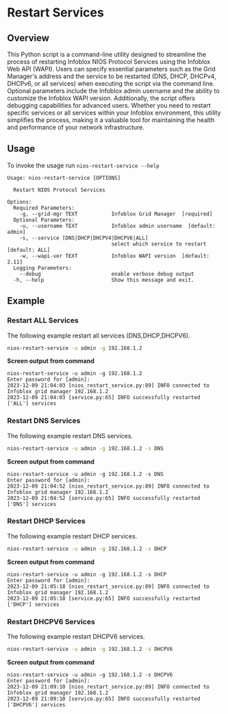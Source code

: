 # Restart Services

## Overview

This Python script is a command-line utility designed to streamline the process of restarting
Infoblox NIOS Protocol Services using the Infoblox Web API (WAPI). Users can specify essential 
parameters such as the Grid Manager's address and the service to be restarted (DNS, DHCP, DHCPv4, 
DHCPv6, or all services) when executing the script via the command line. Optional parameters include
the Infoblox admin username and the ability to customize the Infoblox WAPI version. Additionally, 
the script offers debugging capabilities for advanced users. Whether you need to restart specific 
services or all services within your Infoblox environment, this utility simplifies the process, 
making it a valuable tool for maintaining the health and performance of your network infrastructure.

## Usage

To invoke the usage run `nios-restart-service --help`

```
Usage: nios-restart-service [OPTIONS]

  Restart NIOS Protocol Services

Options:
  Required Parameters: 
    -g, --grid-mgr TEXT           Infoblox Grid Manager  [required]
  Optional Parameters: 
    -u, --username TEXT           Infoblox admin username  [default: admin]
    -s, --service [DNS|DHCP|DHCPV4|DHCPV6|ALL]
                                  select which service to restart  [default: ALL]
    -w, --wapi-ver TEXT           Infoblox WAPI version  [default: 2.11]
  Logging Parameters: 
    --debug                       enable verbose debug output
  -h, --help                      Show this message and exit.
```

## Example

### Restart ALL Services

The following example restart all services (DNS,DHCP,DHCPV6).

```sh
nios-restart-service -u admin -g 192.168.1.2
```

**Screen output from command**

```text
nios-restart-service -u admin -g 192.168.1.2 
Enter password for [admin]: 
2023-12-09 21:04:03 [nios_restart_service.py:89] INFO connected to Infoblox grid manager 192.168.1.2
2023-12-09 21:04:03 [service.py:65] INFO successfully restarted ['ALL'] services
```

### Restart DNS Services

The following example restart DNS services.

```sh
nios-restart-service -u admin -g 192.168.1.2 -s DNS
```

**Screen output from command**

```text
nios-restart-service -u admin -g 192.168.1.2 -s DNS
Enter password for [admin]: 
2023-12-09 21:04:52 [nios_restart_service.py:89] INFO connected to Infoblox grid manager 192.168.1.2
2023-12-09 21:04:52 [service.py:65] INFO successfully restarted ['DNS'] services
```

### Restart DHCP Services

The following example restart DHCP services.

```sh
nios-restart-service -u admin -g 192.168.1.2 -s DHCP
```

**Screen output from command**

```text
nios-restart-service -u admin -g 192.168.1.2 -s DHCP
Enter password for [admin]: 
2023-12-09 21:05:18 [nios_restart_service.py:89] INFO connected to Infoblox grid manager 192.168.1.2
2023-12-09 21:05:18 [service.py:65] INFO successfully restarted ['DHCP'] services
```

### Restart DHCPV6 Services

The following example restart DHCPV6 services.

```sh
nios-restart-service -u admin -g 192.168.1.2 -s DHCPV6
```

**Screen output from command**

```text
nios-restart-service -u admin -g 192.168.1.2 -s DHCPV6
Enter password for [admin]: 
2023-12-09 21:09:10 [nios_restart_service.py:89] INFO connected to Infoblox grid manager 192.168.1.2
2023-12-09 21:09:10 [service.py:65] INFO successfully restarted ['DHCPV6'] services
```
